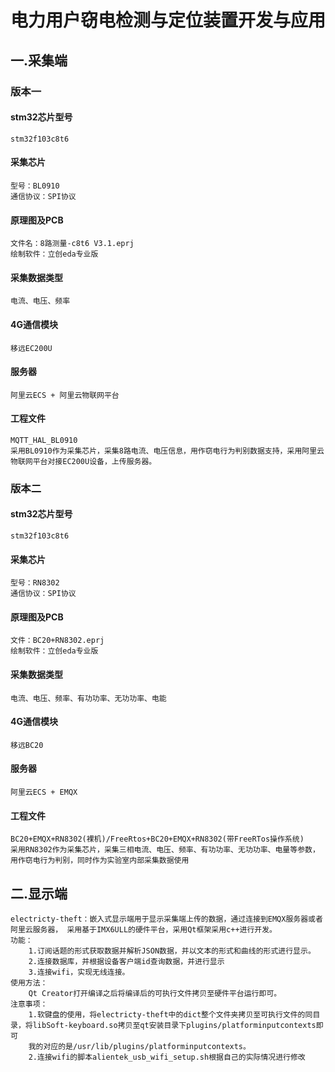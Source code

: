# 电力用户窃电检测与定位装置开发与应用
## 一.采集端

### 版本一

#### stm32芯片型号
    stm32f103c8t6
#### 采集芯片
    型号：BL0910
    通信协议：SPI协议
#### 原理图及PCB
    文件名：8路测量-c8t6 V3.1.eprj
    绘制软件：立创eda专业版
#### 采集数据类型
    电流、电压、频率
#### 4G通信模块
    移远EC200U
#### 服务器
    阿里云ECS + 阿里云物联网平台
#### 工程文件
    MQTT_HAL_BL0910
    采用BL0910作为采集芯片，采集8路电流、电压信息，用作窃电行为判别数据支持，采用阿里云物联网平台对接EC200U设备，上传服务器。

### 版本二
#### stm32芯片型号
    stm32f103c8t6
#### 采集芯片
    型号：RN8302
    通信协议：SPI协议
#### 原理图及PCB
    文件：BC20+RN8302.eprj
    绘制软件：立创eda专业版
#### 采集数据类型
    电流、电压、频率、有功功率、无功功率、电能
#### 4G通信模块
    移远BC20
#### 服务器
    阿里云ECS + EMQX
#### 工程文件
    BC20+EMQX+RN8302(裸机)/FreeRtos+BC20+EMQX+RN8302(带FreeRTos操作系统)
    采用RN8302作为采集芯片，采集三相电流、电压、频率、有功功率、无功功率、电量等参数，用作窃电行为判别，同时作为实验室内部采集数据使用
## 二.显示端
    electricty-theft：嵌入式显示端用于显示采集端上传的数据，通过连接到EMQX服务器或者阿里云服务器， 采用基于IMX6ULL的硬件平台，采用Qt框架采用c++进行开发。
    功能：
        1.订阅话题的形式获取数据并解析JSON数据，并以文本的形式和曲线的形式进行显示。
        2.连接数据库，并根据设备客户端id查询数据，并进行显示
        3.连接wifi，实现无线连接。
    使用方法：
        Qt Creator打开编译之后将编译后的可执行文件拷贝至硬件平台运行即可。
    注意事项：
        1.软键盘的使用，将electricty-theft中的dict整个文件夹拷贝至可执行文件的同目录，将libSoft-keyboard.so拷贝至qt安装目录下plugins/platforminputcontexts即可
        我的对应的是/usr/lib/plugins/platforminputcontexts。
        2.连接wifi的脚本alientek_usb_wifi_setup.sh根据自己的实际情况进行修改
        
        
   
    
    
